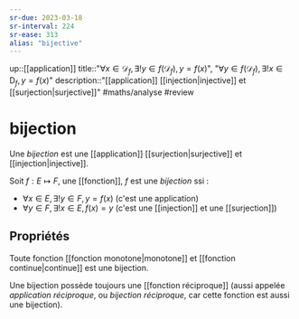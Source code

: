 ```yaml
---
sr-due: 2023-03-18
sr-interval: 224
sr-ease: 313
alias: "bijective"
---
```

up::[[application]]
title::"$\forall x \in \mathscr{D}_{f}, \exists! y \in f(\mathscr{D}_{f}), y = f(x)$", "$\forall y \in f(\mathscr{D}_{f}), \exists! x \in \mathsf{D}_{f}, y = f(x)$"
description::"[[application]] [[injection|injective]] et [[surjection|surjective]]"
#maths/analyse #review 
# bijection

Une *bijection* est une [[application]] [[surjection|surjective]] et [[injection|injective]].

Soit $f: E\mapsto F$, une [[fonction]], $f$ est une _bijection_ ssi :
 - $\forall x\in E, \exists! y\in F, y=f(x)$ (c'est une application)
 - $\forall y\in F, \exists!x\in E, f(x) = y$ (c'est une [[injection]] et une [[surjection]])

## Propriétés
Toute fonction [[fonction monotone|monotone]] et [[fonction continue|continue]] est une bijection.

Une bijection possède toujours une [[fonction réciproque]] (aussi appelée _application réciproque_, ou _bijection réciproque_, car cette fonction est aussi une bijection).



